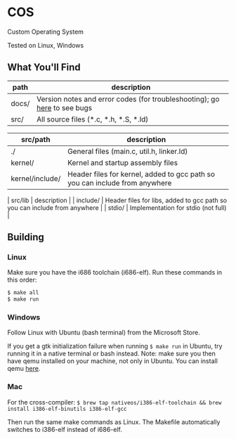# COS

Custom Operating System

Tested on Linux, Windows

## What You'll Find

| path | description |
|-|-|
| docs/ | Version notes and error codes (for troubleshooting); go [here](https://github.com/flamechain/COS/issues) to see bugs |
| src/ | All source files (\*.c, \*.h, \*.S, \*.ld) |

| src/path | description |
|-|-|
| ./ | General files (main.c, util.h, linker.ld) |
| kernel/ | Kernel and startup assembly files |
| kernel/include/ | Header files for kernel, added to gcc path so you can include from anywhere |

| src/lib | description |
| include/ | Header files for libs, added to gcc path so you can include from anywhere |
| stdio/ | Implementation for stdio (not full) |

## Building

### Linux

Make sure you have the i686 toolchain (i686-elf). Run these commands in this order:

```bash
$ make all
$ make run
```

### Windows

Follow Linux with Ubuntu (bash terminal) from the Microsoft Store.

If you get a gtk initialization failure when running `$ make run` in Ubuntu, try running it in a native terminal or bash instead. Note: make sure you then have qemu installed on your machine, not only in Ubuntu. You can install qemu [here](https://www.qemu.org/download/).

### Mac

For the cross-compiler: `$ brew tap nativeos/i386-elf-toolchain && brew install i386-elf-binutils i386-elf-gcc`

Then run the same make commands as Linux. The Makefile automatically switches to i386-elf instead of i686-elf.
